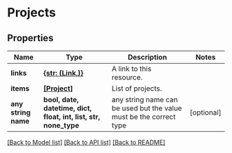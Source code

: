 # Projects


## Properties
Name | Type | Description | Notes
------------ | ------------- | ------------- | -------------
**links** | [**{str: (Link,)}**](Link.md) | A link to this resource. | 
**items** | [**[Project]**](Project.md) | List of projects. | 
**any string name** | **bool, date, datetime, dict, float, int, list, str, none_type** | any string name can be used but the value must be the correct type | [optional]

[[Back to Model list]](../README.md#documentation-for-models) [[Back to API list]](../README.md#documentation-for-api-endpoints) [[Back to README]](../README.md)


